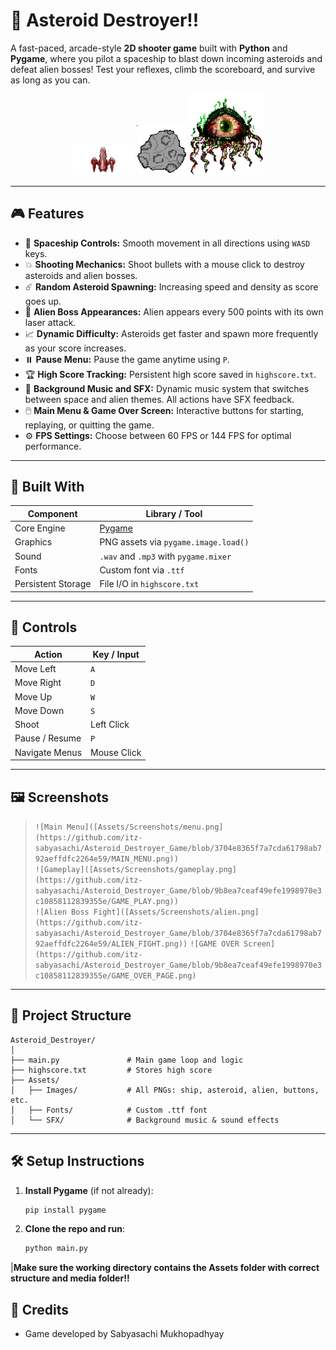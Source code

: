 # 🚀 Asteroid Destroyer!!

A fast-paced, arcade-style **2D shooter game** built with **Python** and **Pygame**, where you pilot a spaceship to blast down incoming asteroids and defeat alien bosses! Test your reflexes, climb the scoreboard, and survive as long as you can.

<div align="center">
  <img src="Assets/Images/SHIP.png" alt="Spaceship" width="100"/>
  <img src="Assets/Images/ASTEROID.png" alt="Asteroid" width="80"/>
  <img src="Assets/Images/ALIEN.png" alt="Alien Boss" width="120"/>
</div>

---

## 🎮 Features

- 🔫 **Spaceship Controls:** Smooth movement in all directions using `WASD` keys.
- 💥 **Shooting Mechanics:** Shoot bullets with a mouse click to destroy asteroids and alien bosses.
- ☄️ **Random Asteroid Spawning:** Increasing speed and density as score goes up.
- 👾 **Alien Boss Appearances:** Alien appears every 500 points with its own laser attack.
- 📈 **Dynamic Difficulty:** Asteroids get faster and spawn more frequently as your score increases.
- ⏸️ **Pause Menu:** Pause the game anytime using `P`.
- 🏆 **High Score Tracking:** Persistent high score saved in `highscore.txt`.
- 🎵 **Background Music and SFX:** Dynamic music system that switches between space and alien themes. All actions have SFX feedback.
- 🖱️ **Main Menu & Game Over Screen:** Interactive buttons for starting, replaying, or quitting the game.
- ⚙️ **FPS Settings:** Choose between 60 FPS or 144 FPS for optimal performance.

---

## 🧰 Built With

| Component     | Library / Tool        |
|---------------|------------------------|
| Core Engine   | [Pygame](https://www.pygame.org/) |
| Graphics      | PNG assets via `pygame.image.load()` |
| Sound         | `.wav` and `.mp3` with `pygame.mixer` |
| Fonts         | Custom font via `.ttf` |
| Persistent Storage | File I/O in `highscore.txt` |

---

## 🚀 Controls

| Action           | Key / Input      |
|------------------|------------------|
| Move Left        | `A`              |
| Move Right       | `D`              |
| Move Up          | `W`              |
| Move Down        | `S`              |
| Shoot            | Left Click       |
| Pause / Resume   | `P`              |
| Navigate Menus   | Mouse Click      |

---

## 🖼️ Screenshots


> `![Main Menu]([Assets/Screenshots/menu.png](https://github.com/itz-sabyasachi/Asteroid_Destroyer_Game/blob/3704e8365f7a7cda61798ab792aeffdfc2264e59/MAIN_MENU.png))`  
> `![Gameplay]([Assets/Screenshots/gameplay.png](https://github.com/itz-sabyasachi/Asteroid_Destroyer_Game/blob/9b8ea7ceaf49efe1998970e3c10858112839355e/GAME_PLAY.png))`  
> `![Alien Boss Fight]([Assets/Screenshots/alien.png](https://github.com/itz-sabyasachi/Asteroid_Destroyer_Game/blob/3704e8365f7a7cda61798ab792aeffdfc2264e59/ALIEN_FIGHT.png))`
> `![GAME OVER Screen](https://github.com/itz-sabyasachi/Asteroid_Destroyer_Game/blob/9b8ea7ceaf49efe1998970e3c10858112839355e/GAME_OVER_PAGE.png)`

---

## 📁 Project Structure

```
Asteroid_Destroyer/
│
├── main.py               # Main game loop and logic
├── highscore.txt         # Stores high score
├── Assets/
│   ├── Images/           # All PNGs: ship, asteroid, alien, buttons, etc.
│   ├── Fonts/            # Custom .ttf font
│   └── SFX/              # Background music & sound effects
```



---

## 🛠️ Setup Instructions

1. **Install Pygame** (if not already):
   ```bash
   pip install pygame
2. **Clone the repo and run**:
   ```bash
   python main.py

|**Make sure the working directory contains the Assets folder with correct structure and media folder!!**


## 🙌 Credits
- Game developed by Sabyasachi Mukhopadhyay
